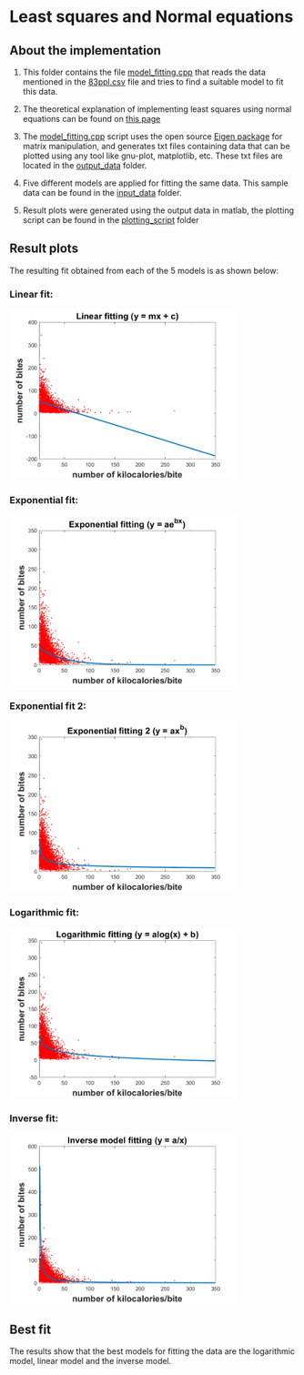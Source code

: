 # Least squares and Normal equations

## About the implementation
1. This folder contains the file [model_fitting.cpp](model_fitting.cpp) that reads the data mentioned in the [83ppl.csv](/input_data/83ppl.csv) file and tries to find a suitable model to fit this data.

2. The theoretical explanation of implementing least squares using normal equations can be found on [this page](https://math.mit.edu/classes/18.085/summer2016/handouts/LeastSquares.pdf)

3. The [model_fitting.cpp](model_fitting.cpp) script uses the open source [Eigen package](http://eigen.tuxfamily.org/index.php?title=Main_Page) for matrix manipulation, and generates txt files containing data that can be plotted using any tool like gnu-plot, matplotlib, etc. These txt files are located in the [output_data](/output_data) folder.

4. Five different models are applied for fitting the same data. This sample data can be found in the [input_data](/input_data) folder.

5. Result plots were generated using the output data in matlab, the plotting script can be found in the [plotting_script](/plotting_script) folder

## Result plots
The resulting fit obtained from each of the 5 models is as shown below:

### Linear fit:
<img src="https://github.com/shorane/cpp_tracking_filtering_estimation/blob/master/Least_squares_and_normal_equations/Result_plots/linear_plot.png" width="400" height="300"/>

### Exponential fit:
<img src="https://github.com/shorane/cpp_tracking_filtering_estimation/blob/master/Least_squares_and_normal_equations/Result_plots/Exp_plot.png" width="400" height="300"/>

### Exponential fit 2:
<img src = "https://github.com/shorane/cpp_tracking_filtering_estimation/blob/master/Least_squares_and_normal_equations/Result_plots/x_Exp_plot.png" width="400" height="300"/>

### Logarithmic fit:
<img src="https://github.com/shorane/cpp_tracking_filtering_estimation/blob/master/Least_squares_and_normal_equations/Result_plots/log_plot.png"  width="400" height="300"/>

### Inverse fit: 
<img src="https://github.com/shorane/cpp_tracking_filtering_estimation/blob/master/Least_squares_and_normal_equations/Result_plots/inv_plot.png"  width="400" height="300"/>

## Best fit
The results show that the best models for fitting the data are the logarithmic model, linear model and the inverse model.
